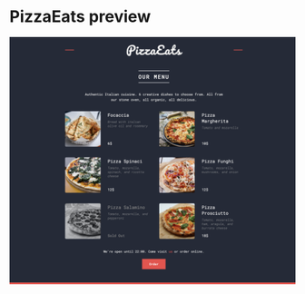 
<div style="display:"flex"">
<h1>PizzaEats preview</h1>


![Alt text](pizzaeats-preview.png)
</div>
